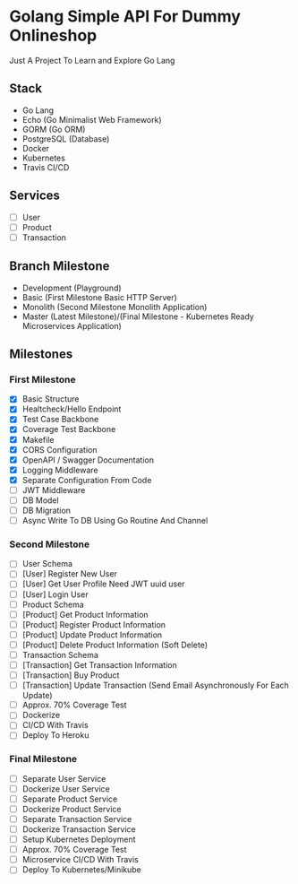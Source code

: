 # Golang Simple API For Dummy Onlineshop
Just A Project To Learn and Explore Go Lang

## Stack
- Go Lang
- Echo (Go Minimalist Web Framework)
- GORM (Go ORM)
- PostgreSQL (Database)
- Docker
- Kubernetes
- Travis CI/CD

## Services
- [ ] User
- [ ] Product
- [ ] Transaction

## Branch Milestone
- Development (Playground)
- Basic (First Milestone Basic HTTP Server)
- Monolith (Second Milestone Monolith Application)
- Master (Latest Milestone)/(Final Milestone - Kubernetes Ready Microservices Application)

## Milestones
### First Milestone
- [x] Basic Structure
- [x] Healtcheck/Hello Endpoint
- [x] Test Case Backbone
- [x] Coverage Test Backbone
- [x] Makefile
- [x] CORS Configuration
- [x] OpenAPI / Swagger Documentation
- [x] Logging Middleware
- [x] Separate Configuration From Code
- [ ] JWT Middleware
- [ ] DB Model
- [ ] DB Migration
- [ ] Async Write To DB Using Go Routine And Channel
### Second Milestone
- [ ] User Schema
- [ ] [User] Register New User
- [ ] [User] Get User Profile Need JWT uuid user
- [ ] [User] Login User
- [ ] Product Schema
- [ ] [Product] Get Product Information
- [ ] [Product] Register Product Information
- [ ] [Product] Update Product Information
- [ ] [Product] Delete Product Information (Soft Delete)
- [ ] Transaction Schema
- [ ] [Transaction] Get Transaction Information
- [ ] [Transaction] Buy Product
- [ ] [Transaction] Update Transaction (Send Email Asynchronously For Each Update)
- [ ] Approx. 70% Coverage Test
- [ ] Dockerize
- [ ] CI/CD With Travis
- [ ] Deploy To Heroku
### Final Milestone
- [ ] Separate User Service
- [ ] Dockerize User Service
- [ ] Separate Product Service
- [ ] Dockerize Product Service
- [ ] Separate Transaction Service
- [ ] Dockerize Transaction Service
- [ ] Setup Kubernetes Deployment
- [ ] Approx. 70% Coverage Test
- [ ] Microservice CI/CD With Travis
- [ ] Deploy To Kubernetes/Minikube 
